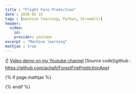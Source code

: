 ```yaml
---
title : "Flight Fare Prediction"
date : 2020-01-15
tags : [machine learning, Python, Streamlit]
header:
  video:
    id:
    provider: youtube
excerpt : "Machine learning"
mathjax : true
---
```

☝️ [Video demo on my Youtube channel]()
[Source code](github : https://github.com/achafi/ForestFirePredictionApp)



{% if page.mathjax %}
<script type="text/javascript" async
  src="https://cdn.mathjax.org/mathjax/latest/MathJax.js?config=TeX-MML-AM_CHTML">
</script>
{% endif %}